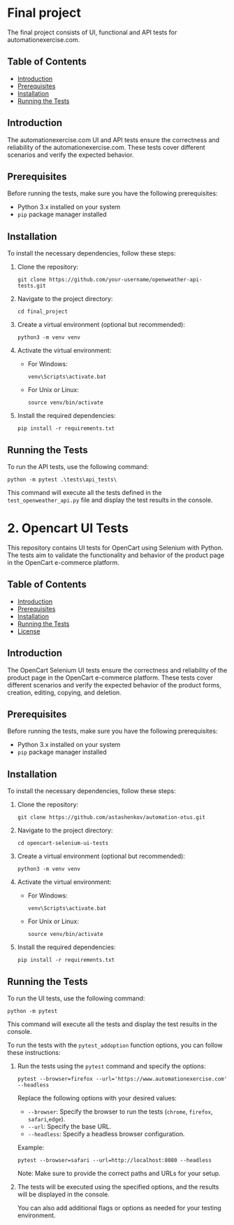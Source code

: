 # Final project

The final project consists of UI, functional and API tests for automationexercise.com.

## Table of Contents

- [Introduction](#introduction)
- [Prerequisites](#prerequisites)
- [Installation](#installation)
- [Running the Tests](#running-the-tests)

## Introduction

The automationexercise.com UI and API tests ensure the correctness and reliability of the automationexercise.com. These tests cover different scenarios and verify the expected behavior.

## Prerequisites

Before running the tests, make sure you have the following prerequisites:

- Python 3.x installed on your system
- `pip` package manager installed

## Installation

To install the necessary dependencies, follow these steps:

1. Clone the repository:

   ```shell
   git clone https://github.com/your-username/openweather-api-tests.git
   ```

2. Navigate to the project directory:

   ```shell
   cd final_project
   ```

3. Create a virtual environment (optional but recommended):

   ```shell
   python3 -m venv venv
   ```

4. Activate the virtual environment:

   - For Windows:

     ```shell
     venv\Scripts\activate.bat
     ```

   - For Unix or Linux:

     ```shell
     source venv/bin/activate
     ```

5. Install the required dependencies:

   ```shell
   pip install -r requirements.txt
   ```

## Running the Tests

To run the API tests, use the following command:

```shell
python -m pytest .\tests\api_tests\ 
```

This command will execute all the tests defined in the `test_openweather_api.py` file and display the test results in the console.

# 2. Opencart UI Tests
This repository contains UI tests for OpenCart using Selenium with Python. The tests aim to validate the functionality and behavior of the product page in the OpenCart e-commerce platform.

## Table of Contents

- [Introduction](#introduction)
- [Prerequisites](#prerequisites)
- [Installation](#installation)
- [Running the Tests](#running-the-tests)
- [License](#license)

## Introduction

The OpenCart Selenium UI tests ensure the correctness and reliability of the product page in the OpenCart e-commerce platform. These tests cover different scenarios and verify the expected behavior of the product forms, creation, editing, copying, and deletion.

## Prerequisites

Before running the tests, make sure you have the following prerequisites:

- Python 3.x installed on your system
- `pip` package manager installed

## Installation

To install the necessary dependencies, follow these steps:

1. Clone the repository:

   ```shell
   git clone https://github.com/astashenkov/automation-otus.git
   ```

2. Navigate to the project directory:

   ```shell
   cd opencart-selenium-ui-tests
   ```

3. Create a virtual environment (optional but recommended):

   ```shell
   python3 -m venv venv
   ```

4. Activate the virtual environment:

   - For Windows:

     ```shell
     venv\Scripts\activate.bat
     ```

   - For Unix or Linux:

     ```shell
     source venv/bin/activate
     ```

5. Install the required dependencies:

   ```shell
   pip install -r requirements.txt
   ```

## Running the Tests

To run the UI tests, use the following command:

```shell
python -m pytest
```

This command will execute all the tests and display the test results in the console.

To run the tests with the `pytest_addoption` function options, you can follow these instructions:

1. Run the tests using the `pytest` command and specify the options:

   ```shell
   pytest --browser=firefox --url='https://www.automationexercise.com' --headless
   ```

   Replace the following options with your desired values:
   - `--browser`: Specify the browser to run the tests (`chrome`, `firefox`, `safari`,`edge`).
   - `--url`: Specify the base URL.
   - `--headless`: Specify a headless browser configuration.

   Example:
   ```shell
   pytest --browser=safari --url=http://localhost:8080 --headless
   ```

   Note: Make sure to provide the correct paths and URLs for your setup.

2. The tests will be executed using the specified options, and the results will be displayed in the console.

   You can also add additional flags or options as needed for your testing environment.
